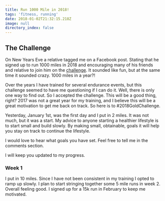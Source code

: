 ```yaml
---
title: Run 1000 Mile in 2018!
tags: 'fitness, running'
date: 2018-01-02T21:32:15.218Z
image: null
directory_index: false
---
```

## The Challenge

On New Years Eve a relative tagged me on a Facebook post. Stating that he signed up to run 1000 miles in 2018 and encouraging many of his friends and relative to join him on the [challenge](https://ilovetorun.org/2018-gold-challenge). It sounded like fun, but at the same time it sounded crazy. 1000 miles in a year?! 

Over the years I have trained for several endurance events, but this challenge seemed to have me questioning if I can do it. Well, there is only one way to find out. So I accepted the challenge. This will be a good thing, right? 2017 was not a great year for my training, and I believe this will be a great motivation to get me back on track. So here is to \#2018GoldChallenge.

Yesterday, January 1st, was the first day and I put in 2 miles. It was not much, but it was a start. My advice to anyone starting a healthier lifestyle is to start small and build slowly. By making small, obtainable, goals it will help you stay on track to continue the lifestyle.

I would love to hear what goals you have set. Feel free to tell me in the comments section.

I will keep you updated to my progress.

### Week 1
I put in 10 miles. Since I have not been consistent in my training I opted to ramp up slowly. I plan to start stringing together some 5 mile runs in week 2. Overall feeling good. I signed up for a 15k run in February to keep me motivated.


